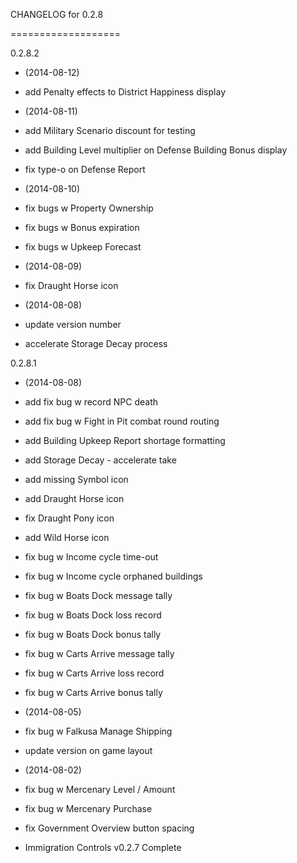 CHANGELOG for 0.2.8

===================

0.2.8.2

* (2014-08-12)

 * add Penalty effects to District Happiness display

* (2014-08-11)

 * add Military Scenario discount for testing
 * add Building Level multiplier on Defense Building Bonus display
 * fix type-o on Defense Report

* (2014-08-10)

 * fix bugs w Property Ownership
 * fix bugs w Bonus expiration
 * fix bugs w Upkeep Forecast

* (2014-08-09)

 * fix Draught Horse icon

* (2014-08-08)

 * update version number
 * accelerate Storage Decay process

0.2.8.1

* (2014-08-08)

 * add fix bug w record NPC death
 * add fix bug w Fight in Pit combat round routing
 * add Building Upkeep Report shortage formatting
 * add Storage Decay - accelerate take
 * add missing Symbol icon
 * add Draught Horse icon
 * fix Draught Pony icon
 * add Wild Horse icon
 * fix bug w Income cycle time-out
 * fix bug w Income cycle orphaned buildings
 * fix bug w Boats Dock message tally
 * fix bug w Boats Dock loss record
 * fix bug w Boats Dock bonus tally
 * fix bug w Carts Arrive message tally
 * fix bug w Carts Arrive loss record
 * fix bug w Carts Arrive bonus tally

* (2014-08-05)

 * fix bug w Falkusa Manage Shipping
 * update version on game layout

* (2014-08-02)

 * fix bug w Mercenary Level / Amount
 * fix bug w Mercenary Purchase
 * fix Government Overview button spacing
 * Immigration Controls v0.2.7 Complete